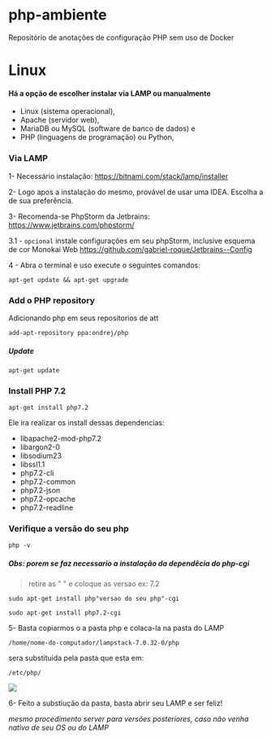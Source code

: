 # php-ambiente
Repositório de anotações de configuração PHP sem uso de Docker

# Linux
#### Há a opção de escolher instalar via LAMP ou manualmente

* Linux (sistema operacional),
* Apache (servidor web),
* MariaDB ou MySQL (software de banco de dados) e
* PHP (linguagens de programação) ou Python,

### Via LAMP
1- Necessário instalação: https://bitnami.com/stack/lamp/installer 

2- Logo apos a instalação do mesmo, provável de usar uma IDEA. Escolha a de sua preferência. 

3- Recomenda-se PhpStorm da Jetbrains: https://www.jetbrains.com/phpstorm/ 

3.1 - `opcional` instale configurações em seu phpStorm, inclusive esquema de cor Monokai Web 
https://github.com/gabriel-roque/Jetbrains--Config

4 - Abra o terminal e uso execute o seguintes comandos:

```
apt-get update && apt-get upgrade
```

### Add o PHP repository

Adicionando php em seus repositorios de att

```
add-apt-repository ppa:ondrej/php
```

##### Update

```
apt-get update
```

### Install PHP 7.2

```
apt-get install php7.2
```

Ele ira realizar os install dessas dependencias:

- libapache2-mod-php7.2
- libargon2-0
- libsodium23
- libssl1.1
- php7.2-cli
- php7.2-common
- php7.2-json
- php7.2-opcache
- php7.2-readline

### Verifique a versão do seu php

```
php -v
```

##### *Obs: porem se faz necessario a instalação da dependêcia do php-cgi*

> retire as " " e coloque as versao ex: 7.2

```
sudo apt-get install php"versao do seu php"-cgi
```

```
sudo apt-get install php7.2-cgi
```

5- Basta copiarmos o a pasta php e colaca-la na pasta do LAMP

`/home/nome-do-computador/lampstack-7.0.32-0/php` 

sera substituida pela pasta que esta em:

`/etc/php/`

![](https://i.imgur.com/3PuJSlb.png)


6- Feito a substiução da pasta, basta abrir seu LAMP e ser feliz!

*mesmo procedimento server para versões posteriores, caso não venha nativo de seu OS ou do LAMP*
